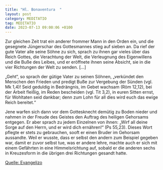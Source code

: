 ```yaml
---
title: "Hl. Bonaventura  "
layout: post
category: MEDITATIO
tag: MEDITATIO
date: 2023-07-13 09:00:06 +0100
---
```

Zur gleichen Zeit trat ein anderer frommer Mann in den Orden ein, und die gesegnete Jüngerschar des Gottesmannes stieg auf sieben an. Da rief der gute Vater alle seine Söhne zu sich, sprach zu ihnen gar vieles über das Reich Gottes, die Verachtung der Welt, die Verleugnung des Eigenwillens und die Buße des Leibes, und er eröffnete ihnen seine Absicht, sie in die vier Richtungen der Welt zu senden.<!--more--> […]

„Geht“, so sprach der gütige Vater zu seinen Söhnen, „verkündet den Menschen den Frieden und predigt Buße zur Vergebung der Sünden (vgl. Mk 1,4)! Seid geduldig in Bedrängnis, im Gebet wachsam (Röm 12,12), bei der Arbeit fleißig, im Reden bescheiden (vgl. Tit 3,2), in euren Sitten ernst, für Wohltaten seid dankbar; denn zum Lohn für all dies wird euch das ewige Reich bereitet.“

Jene warfen sich dann vor dem Gottesknecht demütig zu Boden nieder und nahmen in der Freude des Geistes den Auftrag des heiligen Gehorsams entgegen. Er aber sprach zu jedem Einzelnen von ihnen: „Wirf all deine Sorge auf den Herrn, und er wird dich ernähren!“ (Ps 55,23). Dieses Wort pflegte er stets zu gebrauchen, sooft er einen Bruder im Gehorsam aussandte. Weil er wusste, dass er selbst den andern zum Beispiel gegeben war, damit er zuvor selbst tue, was er andere lehre, machte auch er sich mit einem Gefährten in eine Himmelsrichtung auf, sobald er die anderen sechs in Kreuzesform in die übrigen drei Richtungen gesandt hatte.



[Quelle: Evangelizo](https://evangeliumtagfuertag.org/DE/gospel)